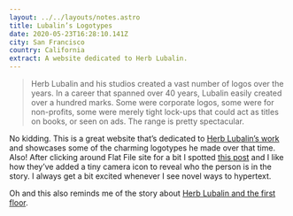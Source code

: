 ```yaml
---
layout: ../../layouts/notes.astro
title: Lubalin’s Logotypes
date: 2020-05-23T16:28:10.141Z
city: San Francisco
country: California
extract: A website dedicated to Herb Lubalin.
---
```


> Herb Lubalin and his studios created a vast number of logos over the years. In a career that spanned over 40 years, Lubalin easily created over a hundred marks. Some were corporate logos, some were for non-profits, some were merely tight lock-ups that could act as titles on books, or seen on ads. The range is pretty spectacular.

No kidding. This is a great website that’s dedicated to [Herb Lubalin’s work](https://readymag.com/flatfile/11-logotypes/) and showcases some of the charming logotypes he made over that time. Also! After clicking around Flat File site for a bit I spotted [this post](https://readymag.com/flatfile/01-fact/intro/) and I like how they’ve added a tiny camera icon to reveal who the person is in the story. I always get a bit excited whenever I see novel ways to hypertext.

Oh and this also reminds me of the story about [Herb Lubalin and the first floor](https://www.robinrendle.com/notes/the-first-floor).
